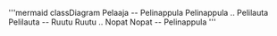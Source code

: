 '''mermaid
classDiagram
  Pelaaja -- Pelinappula
  Pelinappula .. Pelilauta
  Pelilauta -- Ruutu
  Ruutu .. Nopat
  Nopat -- Pelinappula
'''
